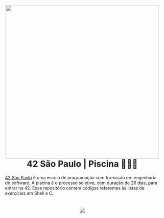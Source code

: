<h1 align="center">
	<img src="https://nadei.42sp.org.br/img/InsigneaP3.png" width="500px">
	<br>
	42 São Paulo | Piscina 🏊🏻‍♀️
</h1>

<a href="https://www.42sp.org.br/">42 São Paulo</a> é uma escola de programação com formação em engenharia de software. A piscina é o processo seletivo, com duração de 26 dias, para entrar na 42. Esse repositório contém códigos referentes às listas de exercícios em Shell e C.
<h1 align="center">
<img src="https://lh3.googleusercontent.com/1SP9t81rX3B7850QL4IOkzGID6ymljzEb9Nnr-qNduMPLKQZeWN2tWmQL0ah31RNO3FAk7UKwLTN1JwMC9P6NRoBjWzOb4i-z_MuTSNKKf1w_W858tmZi19c3p530pWlQRRdQ32e6AtIviqrer8eeMXntGKmtzWmDgO6FocHvvfDkAsGqeged4zxUV8XCnx6LKUPG9LshhjNnswEwi8SyzeJvWsqcBUl00U5kFkWcwzvKKarx1wbCFWFGchI59JDXMWMk_833PE-rQ9q199IEMCW-I5-HchsWw2gAkGZb2sWW-AYl4s9Sy7Z7qnMDl5Cayx5eXJ7AbtmHShbztkMBvJg0LRHsJyWR7kLaf1YhCoBxSIb77WIldHv0BdFsNyzKhb8hFRpGO6jL_mGxCKhSHrab4CC2QrEwMkheLakbq_pEBUSTIfG9cOWOe_KGFXucFm7yBHb8HHkIQQo7ofgMdWFOROQF9GNtFUsRE6zPFeEquX8u9COZJuOvgIV8j95RgSX2QNMS8yIuIkwyZfHN0_YxxXV8zi8P2jgWXVcn8ZWGtuUMabG5nvGdLsxQmp7vae76KdZuWIswmZMqWf1YynVLQs4tV8zHDlzdrT5DnwDij7LfpmX-H6P9OCL6aGkbO_eJQrct73EqbiBF8c_vt7MxpdfVj9zY0uZE5ywZJigYqCxqhYYKACTmCPists4dQLorDeLYq2rdUeDdRpyGDEj39Ns8hF1KztqvamiBfUu2v-_3qwp9d0dYoK5nx4X6Fq4wBtOKn_iR5_hEEXNItKLMMkZNk_lZHWgDPvux19paGwKaDhRXCHTAz4i6hTG-L48XizcFWfb0Db4WKFNGCLPmBWHoVbYBlEKtuTaonxl6-ae1-DNbpaW9rMrtElJNfIl9jK8fnXuhJ2ohSwT1HhotrunByjg3OprVyges5bjVg=w756-h929-s-no?authuser=0">
</h1>